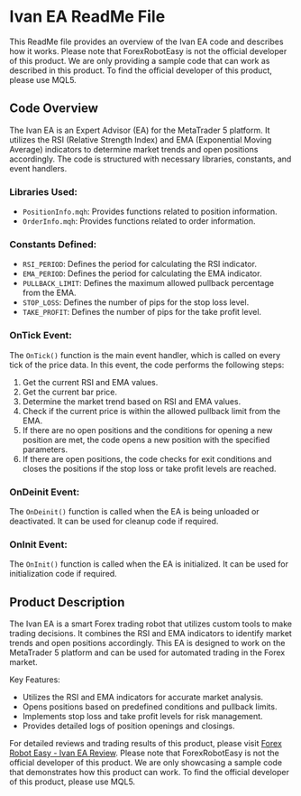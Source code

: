 # Ivan EA ReadMe File

This ReadMe file provides an overview of the Ivan EA code and describes how it works. Please note that ForexRobotEasy is not the official developer of this product. We are only providing a sample code that can work as described in this product. To find the official developer of this product, please use MQL5.

## Code Overview

The Ivan EA is an Expert Advisor (EA) for the MetaTrader 5 platform. It utilizes the RSI (Relative Strength Index) and EMA (Exponential Moving Average) indicators to determine market trends and open positions accordingly. The code is structured with necessary libraries, constants, and event handlers.

### Libraries Used:

- `PositionInfo.mqh`: Provides functions related to position information.
- `OrderInfo.mqh`: Provides functions related to order information.

### Constants Defined:

- `RSI_PERIOD`: Defines the period for calculating the RSI indicator.
- `EMA_PERIOD`: Defines the period for calculating the EMA indicator.
- `PULLBACK_LIMIT`: Defines the maximum allowed pullback percentage from the EMA.
- `STOP_LOSS`: Defines the number of pips for the stop loss level.
- `TAKE_PROFIT`: Defines the number of pips for the take profit level.

### OnTick Event:

The `OnTick()` function is the main event handler, which is called on every tick of the price data. In this event, the code performs the following steps:

1. Get the current RSI and EMA values.
2. Get the current bar price.
3. Determine the market trend based on RSI and EMA values.
4. Check if the current price is within the allowed pullback limit from the EMA.
5. If there are no open positions and the conditions for opening a new position are met, the code opens a new position with the specified parameters.
6. If there are open positions, the code checks for exit conditions and closes the positions if the stop loss or take profit levels are reached.

### OnDeinit Event:

The `OnDeinit()` function is called when the EA is being unloaded or deactivated. It can be used for cleanup code if required.

### OnInit Event:

The `OnInit()` function is called when the EA is initialized. It can be used for initialization code if required.

## Product Description

The Ivan EA is a smart Forex trading robot that utilizes custom tools to make trading decisions. It combines the RSI and EMA indicators to identify market trends and open positions accordingly. This EA is designed to work on the MetaTrader 5 platform and can be used for automated trading in the Forex market.

Key Features:
- Utilizes the RSI and EMA indicators for accurate market analysis.
- Opens positions based on predefined conditions and pullback limits.
- Implements stop loss and take profit levels for risk management.
- Provides detailed logs of position openings and closings.

For detailed reviews and trading results of this product, please visit [Forex Robot Easy - Ivan EA Review](https://forexroboteasy.com/forex-robot-review/ivan-ea-review-smart-forex-trading-with-custom-tools/). Please note that ForexRobotEasy is not the official developer of this product. We are only showcasing a sample code that demonstrates how this product can work. To find the official developer of this product, please use MQL5.
